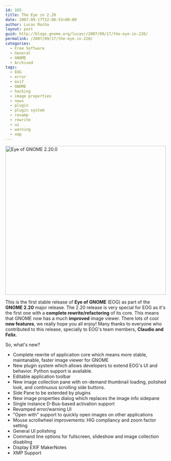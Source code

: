 ```yaml
---
id: 165
title: The Eye in 2.20
date: 2007-09-17T22:08:53+00:00
author: Lucas Rocha
layout: post
guid: http://blogs.gnome.org/lucasr/2007/09/17/the-eye-in-220/
permalink: /2007/09/17/the-eye-in-220/
categories:
  - Free Software
  - General
  - GNOME
  - Archived
tags:
  - EOG
  - error
  - exif
  - GNOME
  - hacking
  - image properties
  - news
  - plugin
  - plugin system
  - revamp
  - rewrite
  - ui
  - warning
  - xmp
---
```

[](http://www.lucasr.org/wp-content/uploads/2007/09/eog-thumbnail.jpg "Eye of GNOME 2.20.0")

[<img class="alignnone" style="border: 0px initial initial;" src="http://www.lucasr.org/wp-content/uploads/2007/09/eog-thumbnail.jpg" border="0" alt="Eye of GNOME 2.20.0" width="500" height="464" />](http://www.lucasr.org/wp-content/uploads/2007/09/eog.jpg)

This is the first stable release of **Eye of GNOME** (EOG) as part of the
**GNOME 2.20** major release. The 2.20 release is very special for EOG as it's
the first one with a **complete rewrite/refactoring** of its core. This means
that GNOME now has a much **improved** image viewer. There lots of cool **new
features**, we really hope you all enjoy! Many thanks to everyone who
contributed to this release, specially to EOG's team members, **Claudio and
Felix**.

So, what's new?

  * Complete rewrite of application core which means more stable, maintanable,
  faster image viewer for GNOME
  * New plugin system which allows developers to extend EOG's UI and behavior.
  Python support is available.
  * Editable application toolbar
  * New image collection pane with on-demand thumbnail loading, polished look,
  and continuous scrolling side buttons.
  * Side Pane to be extended by plugins
  * New image properties dialog which replaces the image info sidepane
  * Single instance D-Bus-based activation support
  * Revamped error/warning UI
  * "Open with" support to quickly open images on other applications
  * Mouse scrollwheel improvements: HIG compliancy and zoom factor setting
  * General UI polishing
  * Command line options for fullscreen, slideshow and image collection
  disabling
  * Display EXIF MakerNotes
  * XMP Support
